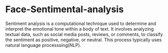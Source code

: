 # Face-Sentimental-analysis
Sentiment analysis is a computational technique used to determine and interpret the emotional tone within a body of text. It involves analyzing textual data, such as social media posts, reviews, or comments, to classify the sentiment as positive, negative, or neutral. This process typically uses natural language processsing(NLP).
